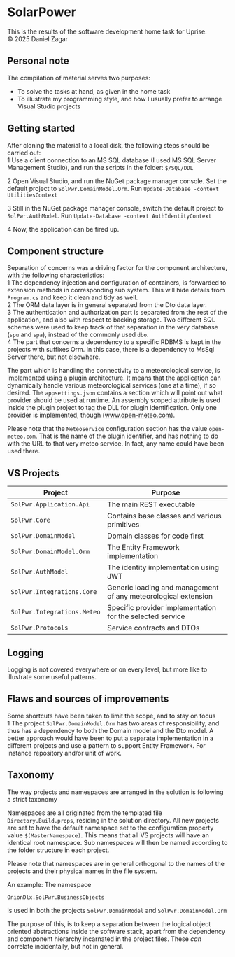 # SolarPower

This is the results of the software development home task for Uprise.\
&copy; 2025 Daniel Zagar

## Personal note

The compilation of material serves two purposes:
* To solve the tasks at hand, as given in the home task
* To illustrate my programming style, and how I usually prefer to arrange Visual Studio projects

## Getting started

After cloning the material to a local disk, the following steps should be carried out:  
1 Use a client connection to an MS SQL database (I used MS SQL Server Management Studio), and run the scripts in the folder: `$/SQL/DDL`  

2 Open Visual Studio, and run the NuGet package manager console. Set the default project to `SolPwr.DomainModel.Orm`. Run `Update-Database -context UtilitiesContext`  

3 Still in the NuGet package manager console, switch the default project to `SolPwr.AuthModel`. Run `Update-Database -context AuthIdentityContext`  

4 Now, the application can be fired up. 

## Component structure

Separation of concerns was a driving factor for the component architecture, with the following characteristics:  
1 The dependency injection and configuration of containers, is forwarded to extension methods in corresponding sub system. This will hide details from `Program.cs` and keep it clean and tidy as well.  
2 The ORM data layer is in general separated from the Dto data layer.  
3 The authentication and authorization part is separated from the rest of the application, and also with respect to backing storage. Two different SQL schemes were used to keep track of that separation in the very database (`spu` and `spa`), instead of the commonly used `dbo`.  
4 The part that concerns a dependency to a specific RDBMS is kept in the projects with suffixes Orm. In this case, there is a dependency to MsSql Server there, but not elsewhere.  

The part which is handling the connectivity to a meteorological service, is implemented using a plugin architecture. It means that the application can dynamically handle various meteorological services (one at a time), if so desired. The `appsettings.json` contains a section which will point out what provider should be used at runtime. An assembly scoped attribute is used inside the plugin project to tag the DLL for plugin identification. Only one provider is implemented, though (www.open-meteo.com).  

Please note that the `MeteoService` configuration section has the value `open-meteo.com`. That is the name of the plugin identifier, and has nothing to do with the URL to that very meteo service. In fact, any name could have been used there.

## VS Projects

| Project | Purpose |
| ------- | ------- |
| `SolPwr.Application.Api` | The main REST executable |
| `SolPwr.Core` | Contains base classes and various primitives |
| `SolPwr.DomainModel` | Domain classes for code first |
| `SolPwr.DomainModel.Orm` | The Entity Framework implementation |
| `SolPwr.AuthModel` | The identity implementation using JWT |
| `SolPwr.Integrations.Core` | Generic loading and management of any meteorological extension |
| `SolPwr.Integrations.Meteo` | Specific provider implementation for the selected service |
| `SolPwr.Protocols` | Service contracts and DTOs |


## Logging

Logging is not covered everywhere or on every level, but more like to illustrate some useful patterns.

## Flaws and sources of improvements

Some shortcuts have been taken to limit the scope, and to stay on focus  
1 The project `SolPwr.DomainModel.Orm` has two areas of responsibility, and thus has a dependency to both the Domain model and the Dto model. A better approach would have been to put a separate implementation in a different projects and use a pattern to support Entity Framework. For instance repository and/or unit of work.

## Taxonomy

The way projects and namespaces are arranged in the solution is following a strict taxonomy

Namespaces are all originated from the templated file `Directory.Build.props`, residing in the solution directory. All new projects are set to have the default namespace set to the configuration property value `$(MasterNamespace)`. This means that all VS projects will have an identical root namespace. Sub namespaces will then be named according to the folder structure in each project.

Please note that namespaces are in general orthogonal to the names of the projects and their physical names in the file system.

An example: The namespace

`OnionDlx.SolPwr.BusinessObjects`

is used in both the projects `SolPwr.DomainModel` and `SolPwr.DomainModel.Orm` 

The purpose of this, is to keep a separation between the logical object oriented abstractions inside the software stack, apart from the dependency and component hierarchy incarnated in the project files. These _can_ correlate incidentally, but not in general.

